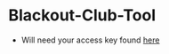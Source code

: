 # Blackout-Club-Tool
- Will need your access key found [here](https://www.blackoutrugby.com/game/me.account.php#page=account)
